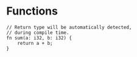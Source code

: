 # Functions

```text
// Return type will be automatically detected,
// during compile time.
fn sum(a: i32, b: i32) {
    return a + b;
}
```

